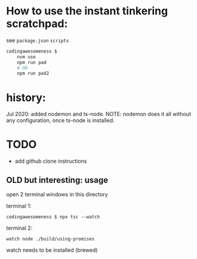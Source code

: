 # How to use the instant tinkering scratchpad:

see `package.json` `scripts`
```bash
codingawesomeness $
    nvm use
    npm run pad
    # OR
    npm run pad2
```

# history:

Jul 2020: added nodemon and ts-node.
NOTE: nodemon does it all without any configuration, once ts-node is installed.

# TODO

- add github clone instructions

## OLD but interesting: usage

open 2 terminal windows in this directory

terminal 1:

`codingawesomeness $ npx tsc --watch`

terminal 2:

`watch node ./build/using-promises`

watch needs to be installed (brewed)
